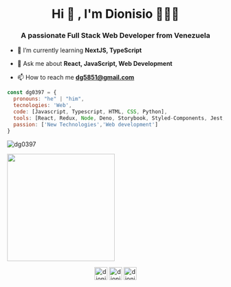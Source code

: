 <h1 align="center">Hi 👋 , I'm Dionisio 👨🏽‍💻 </h1>
<h3 align="center">A passionate Full Stack Web Developer from Venezuela</h3>

- 🌱 I’m currently learning **NextJS, TypeScript**

- 💬 Ask me about **React, JavaScript, Web Development**

- 📫 How to reach me **dg5851@gmail.com**

```javascript
const dg0397 = {
  pronouns: "he" | "him",
  tecnologies: 'Web',
  code: [Javascript, Typescript, HTML, CSS, Python],
  tools: [React, Redux, Node, Deno, Storybook, Styled-Components, Jest, Docker, NextJS],
  passion: ['New Technologies','Web development']
}
```

<p><img align="center" src="https://github-readme-stats.vercel.app/api/top-langs/?username=dg0397&layout=compact&hide=html" alt="dg0397" /></p>

<img width="250px" src = "https://user-images.githubusercontent.com/41242908/93228799-e67c5980-f743-11ea-9e47-dbb2ac22ee02.png" />

<p align="center">
<a href="https://twitter.com/dionisio_03" target="blank"><img align="center" src="https://cdn.jsdelivr.net/npm/simple-icons@3.0.1/icons/twitter.svg" alt="dionisio_03" height="30" width="30" /></a>
<a href="https://linkedin.com/in/dionisio-gonzalez-11b95a158" target="blank"><img align="center" src="https://cdn.jsdelivr.net/npm/simple-icons@3.0.1/icons/linkedin.svg" alt="dionisio-gonzalez-11b95a158" height="30" width="30" /></a>
<a href="https://instagram.com/dionisiog_97" target="blank"><img align="center" src="https://cdn.jsdelivr.net/npm/simple-icons@3.0.1/icons/instagram.svg" alt="dionisiog_97" height="30" width="30" /></a>
</p>
<!--
<div>
  
  
  
  ## About me in code
  
</div>
-->
